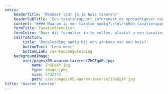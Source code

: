 ```yaml
---
cesis:
    headerTitle: 'Wanneer laat je je huis taxeren?'
    headerSubTitle: 'Een taxatierapport informeert de opdrachtgever over de waarde van de getaxeerde onroerende zaak.'
    content: "#### Waarom is een taxatie nodig?\r\n\r\nEen taxatierapport informeert de opdrachtgever over de waarde van de getaxeerde onroerende zaak. Het doel van de taxatie kan verschillen. Zo kan men een taxatie laten uitvoeren wanneer men van plan is een woning te kopen, te verbouwen of te verzekeren. Daarbij zijn verschillende begrippen van belang:\r\n\r\n#### Onderhandse verkoopwaarde, vrij van huur en gebruik:\r\n\r\nDit is de waarde van uw woning wanneer U deze in normale omstandigheden verkoopt.\r\n\r\n#### Executiewaarde vrij van huur en gebruikt:\r\n\r\nDit is de waarde die voor de geldverstrekkende instantie van belang is; de waarde die de woning heeft indien onverhoopt gedwongen verkoop moet plaatsvinden omdat de financiële verplichtingen niet nagekomen kunnen worden.\r\n\r\n#### Herbouwwaarde:\r\n\r\nDeze waarde is van belang wanneer de woning wordt verzekerd tegen brand. Wanneer het taxatierapport aan de verzekeringsmaatschappij wordt overhandigd, dan is de garantie van onderverzekering van toepassing.\r\n\r\n**Zowel uw geldverstrekker als uw verzekeringsmaatschappij erkent onze taxatierapporten omdat al onze taxateurs gecertificeerd en/of beëdigd zijn.**"
    formTitle: Taxatieformulier
    formIntro: 'Door dit formulier in te vullen, plaatst u een taxatieaanvraag bij Esmeijer Makelaardij en Taxatieburo. Deze taxatie wordt uitgevoerd door een gecertificeerde en/of beëdigde taxateur. Na ontvangst van uw gegevens, nemen wij binnen 1 werkdag contact met u op voor het maken van een afspraak.'
    callToAction:
        title: 'Begeleiding nodig bij een aankoop van een huis?'
        buttonText: 'Lees meer'
        buttonLink: /aankoopbegeleiding
    backgroundImage:
        user/pages/05.waarom-taxeren/ZhGEqAP.jpg:
            name: ZhGEqAP.jpg
            type: image/jpeg
            size: 2432343
            path: user/pages/05.waarom-taxeren/ZhGEqAP.jpg
title: 'Waarom taxeren'
---
```


